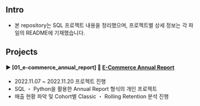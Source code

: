 ####
## Intro
- 본 repository는 SQL 프로젝트 내용을 정리했으며, 프로젝트별 상세 정보는 각 파일의 README에 기재했습니다.
####
## Projects
#### ► [01_e-commerce_annual_report] 🔗 [E-Commerce Annual Report](https://drive.google.com/file/d/1Ho07THRucKU6VuuICFUIdkggulSEe8kU/view?usp=share_link)
- 2022.11.07 ~ 2022.11.20 프로젝트 진행
- SQL ・ Python을 활용한 Annual Report 형식의 개인 프로젝트
- 매출 현황 파악 및 Cohort별 Classic ・ Rolling Retention 분석 진행
####
